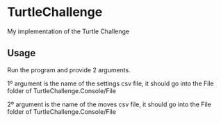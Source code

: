 # TurtleChallenge

My implementation of the Turtle Challenge

## Usage

Run the program and provide 2 arguments.

1º argument is the name of the settings csv file, it should go into the File folder of TurtleChallenge.Console/File 

2º argument is the name of the moves csv file, it should go into the File folder of TurtleChallenge.Console/File 
